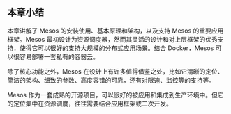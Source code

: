 ## 本章小结

本章讲解了 Mesos 的安装使用、基本原理和架构，以及支持 Mesos 的重要应用框架。Mesos 最初设计为资源调度器，然而其灵活的设计和对上层框架的优秀支持，使得它可以很好的支持大规模的分布式应用场景。结合 Docker，Mesos 可以很容易部署一套私有的容器云。

除了核心功能之外，Mesos 在设计上有许多值得借鉴之处，比如它清晰的定位、简洁的架构、细致的参数、高度容错的可靠，还有对限速、监控等的支持等。

Mesos 作为一套成熟的开源项目，可以很好的被应用和集成到生产环境中。但它的定位集中在资源调度，往往需要结合应用框架或二次开发。